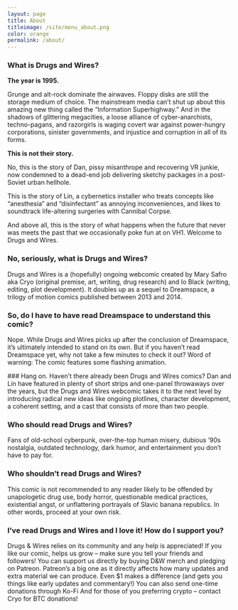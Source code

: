 ```yaml
---
layout: page
title: About
titleimage: /site/menu_about.png
color: orange
permalink: /about/
---
```


### What is Drugs and Wires?

**The year is 1995.**

Grunge and alt-rock dominate the airwaves. Floppy disks are still the storage medium of choice. The mainstream media can’t shut up about this amazing new thing called the “Information Superhighway.” And in the shadows of glittering megacities, a loose alliance of cyber-anarchists, techno-pagans, and razorgirls is waging covert war against power-hungry corporations, sinister governments, and injustice and corruption in all of its forms.

**This is not their story.**

No, this is the story of Dan, pissy misanthrope and recovering VR junkie, now condemned to a dead-end job delivering sketchy packages in a post-Soviet urban hellhole.

This is the story of Lin, a cybernetics installer who treats concepts like “anesthesia” and “disinfectant” as annoying inconveniences, and likes to soundtrack life-altering surgeries with Cannibal Corpse.

And above all, this is the story of what happens when the future that never was meets the past that we occasionally poke fun at on VH1. Welcome to Drugs and Wires.

### No, seriously, what is Drugs and Wires?

Drugs and Wires is a (hopefully) ongoing webcomic created by Mary Safro aka Cryo (original premise, art, writing, drug research) and Io Black (writing, editing, plot development). It doubles up as a sequel to Dreamspace, a trilogy of motion comics published between 2013 and 2014.

### So, do I have to have read Dreamspace to understand this comic?

Nope. While Drugs and Wires picks up after the conclusion of Dreamspace, it’s ultimately intended to stand on its own. But if you haven’t read Dreamspace yet, why not take a few minutes to check it out? Word of warning: The comic features some flashing animation.

### Hang on. Haven’t there already been Drugs and Wires comics?
Dan and Lin have featured in plenty of short strips and one-panel throwaways over the years, but the Drugs and Wires webcomic takes it to the next level by introducing radical new ideas like ongoing plotlines, character development, a coherent setting, and a cast that consists of more than two people.

### Who should read Drugs and Wires?

Fans of old-school cyberpunk, over-the-top human misery, dubious ’90s nostalgia, outdated technology, dark humor, and entertainment you don’t have to pay for.

### Who shouldn’t read Drugs and Wires?

This comic is not recommended to any reader likely to be offended by unapologetic drug use, body horror, questionable medical practices, existential angst, or unflattering portrayals of Slavic banana republics. In other words, proceed at your own risk.

### I’ve read Drugs and Wires and I love it! How do I support you?

Drugs & Wires relies on its community and any help is appreciated! If you like our comic, helps us grow – make sure you tell your friends and followers! You can support us directly by buying D&W merch and pledging on Patreon. Patreon’s a big one as it directly affects how many updates and extra material we can produce. Even $1 makes a difference (and gets you things like early updates and commentary!) You can also send one-time donations through Ko-Fi
And for those of you preferring crypto – contact Cryo for BTC donations!
